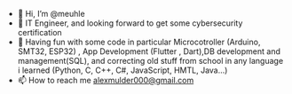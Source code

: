 - 👋 Hi, I’m @meuhle
- 👀 IT Engineer, and looking forward to get some cybersecurity certification 
- 🌱 Having fun with some code in particular Microcotroller (Arduino, SMT32, ESP32) , App Development (Flutter , Dart),DB development and management(SQL),  and correcting old stuff from school in any language i learned (Python, C, C++, C#, JavaScript, HMTL, Java...)
- 📫 How to reach me alexmulder000@gmail.com

<!---
meuhle/meuhle is a ✨ special ✨ repository because its `README.md` (this file) appears on your GitHub profile.
You can click the Preview link to take a look at your changes.
--->
